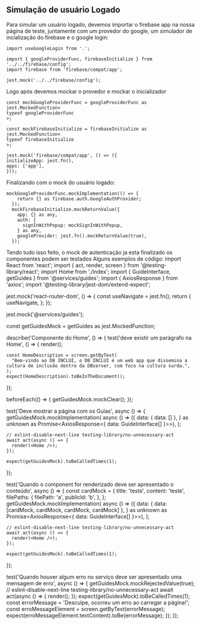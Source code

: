 ## Simulação de usuário Logado
Para simular um usuário logado, devemos importar o firebase app na nossa página de teste, juntamente com um provedor do google, um simulador de incialização do firebase e o google login:
    
    import useGoogleLogin from '.';

    import { googleProviderFunc, firebaseInitialize } from '../../firebase/config';
    import firebase from 'firebase/compat/app';

    jest.mock('../../firebase/config');

Logo após devemos mockar o provedor e mockar o inicializador
    
    const mockGoogleProviderFunc = googleProviderFunc as jest.MockedFunction<
    typeof googleProviderFunc
    >;

    const mockFirebaseInitialize = firebaseInitialize as jest.MockedFunction<
    typeof firebaseInitialize
    >;

    jest.mock('firebase/compat/app', () => ({
    initializeApp: jest.fn(),
    apps: ['app'],
    }));

Finalizando com o mock do usuário logado:

    mockGoogleProviderFunc.mockImplementation(() => {
        return {} as firebase.auth.GoogleAuthProvider;
      });
      mockFirebaseInitialize.mockReturnValue({
        app: {} as any,
        auth: {
          signInWithPopup: mockSignInWithPopup,
        } as any,
        googleProvider: jest.fn().mockReturnValue(true),
      });

Tendo tudo isso feito, o mock de autenticação ja esta finalizado os componentes podem ser testados
Alguns exemplos de código:
    import React from 'react';
import { act, render, screen } from '@testing-library/react';
import Home from './index';
import { GuideInterface, getGuides } from '@services/guides';
import { AxiosResponse } from 'axios';
import '@testing-library/jest-dom/extend-expect';

jest.mock('react-router-dom', () => {
  const useNavigate = jest.fn();
  return {
    useNavigate,
  };
});

jest.mock('@services/guides');

const getGuidesMock = getGuides as jest.MockedFunction<typeof getGuides>;

describe('Componente do Home', () => {
  test('deve existir um parágrafo na Home', () => {
    render(<Home />);
    
    const HomeDescription = screen.getByText(
      "Bem-vindo ao DB INCLUI, o DB INCLUI é um web app que dissemina a cultura de inclusão dentro da DBserver, com foco na cultura surda.",
    );
    expect(HomeDescription).toBeInTheDocument();
  });

  beforeEach(() => {
    getGuidesMock.mockClear();
  });

  test('Deve mostrar a página com os Guias', async () => {
    getGuidesMock.mockImplementation(
      async () =>
        ({
          data: { data: [] },
        } as unknown as Promise<AxiosResponse<{ data: GuideInterface[] }>>),
    );

    // eslint-disable-next-line testing-library/no-unnecessary-act
    await act(async () => {
      render(<Home />);
    });

    expect(getGuidesMock).toBeCalledTimes(1);
  });

  test('Quando o component for renderizado deve ser apresentado o conteúdo', async () => {
    const cardMock = {
      title: 'teste',
      content: 'teste',
      filePaths: {
        filePath: 'a',
        publicId: 'b',
      },
    };
    getGuidesMock.mockImplementation(
      async () =>
        ({
          data: { data: [cardMock, cardMock, cardMock, cardMock] },
        } as unknown as Promise<AxiosResponse<{ data: GuideInterface[] }>>),
    );

    // eslint-disable-next-line testing-library/no-unnecessary-act
    await act(async () => {
      render(<Home />);
    });

    expect(getGuidesMock).toBeCalledTimes(1);
  });

  test('Quando houver algum erro no serviço deve ser apresentado uma mensagem de erro', async () => {
    getGuidesMock.mockRejectedValue(true);
    // eslint-disable-next-line testing-library/no-unnecessary-act
    await act(async () => {
      render(<Home />);
    });
    expect(getGuidesMock).toBeCalledTimes(1);
    const errorMessage = 'Desculpe, ocorreu um erro ao carregar a página!';
    const erroMessageElement = screen.getByText(errorMessage);
    expect(erroMessageElement.textContent).toBe(errorMessage);
  });
});
